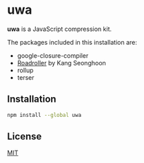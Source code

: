 # uwa

**uwa** is a JavaScript compression kit.

The packages included in this installation are:

- google-closure-compiler
- [Roadroller][roadroller] by Kang Seonghoon
- rollup
- terser

[roadroller]: https://medium.com/js13kgames/roadroller-postmortem-f24691b0d54b

## Installation

```sh
npm install --global uwa
```

## License

[MIT](https://choosealicense.com/licenses/mit/)

